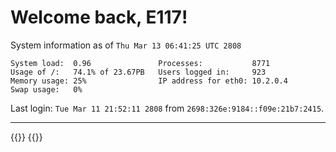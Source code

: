 # Welcome back, E117!

System information as of `Thu Mar 13 06:41:25 UTC 2808`

```shell
System load:  0.96               Processes:           8771
Usage of /:   74.1% of 23.67PB   Users logged in:     923
Memory usage: 25%                IP address for eth0: 10.2.0.4
Swap usage:   0%
```

Last login: `Tue Mar 11 21:52:11 2808` from `2698:326e:9184::f09e:21b7:2415`.

---

{{<recententries>}}
{{<recentgallery>}}
